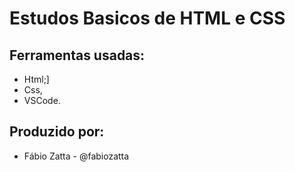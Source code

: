 # Estudos Basicos de HTML e CSS

## Ferramentas usadas:

- Html;]
- Css,
- VSCode.

## Produzido por:

 - Fábio Zatta - @fabiozatta 
